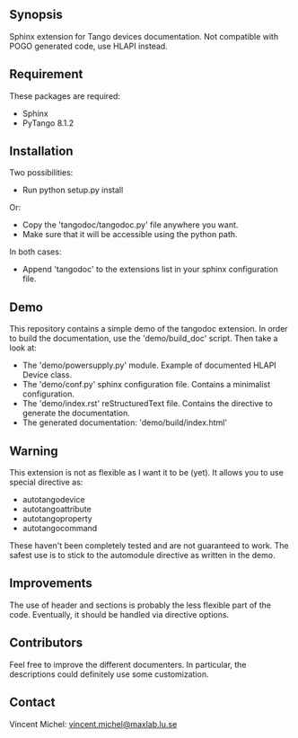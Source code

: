## Synopsis

Sphinx extension for Tango devices documentation.
Not compatible with POGO generated code, use HLAPI instead.

## Requirement

These packages are required:

 - Sphinx
 - PyTango 8.1.2

## Installation

Two possibilities:

 - Run python setup.py install

Or:

 - Copy the 'tangodoc/tangodoc.py' file anywhere you want.
 - Make sure that it will be accessible using the python path.

In both cases:

 - Append 'tangodoc' to the extensions list in your sphinx configuration file.

## Demo

This repository contains a simple demo of the tangodoc extension.
In order to build the documentation, use the 'demo/build_doc' script.
Then take a look at:

 - The 'demo/powersupply.py' module. Example of documented HLAPI Device class. 
 - The 'demo/conf.py' sphinx configuration file. Contains a minimalist configuration.
 - The 'demo/index.rst' reStructuredText file. Contains the directive to generate the documentation.
 - The generated documentation: 'demo/build/index.html'

## Warning

This extension is not as flexible as I want it to be (yet).
It allows you to use special directive as:

 - autotangodevice
 - autotangoattribute
 - autotangoproperty
 - autotangocommand

These haven't been completely tested and are not guaranteed to work.
The safest use is to stick to the automodule directive as written in the demo.

## Improvements

The use of header and sections is probably the less flexible part of the code.
Eventually, it should be handled via directive options.

## Contributors

Feel free to improve the different documenters.
In particular, the descriptions could definitely use some customization.

## Contact

Vincent Michel: vincent.michel@maxlab.lu.se
